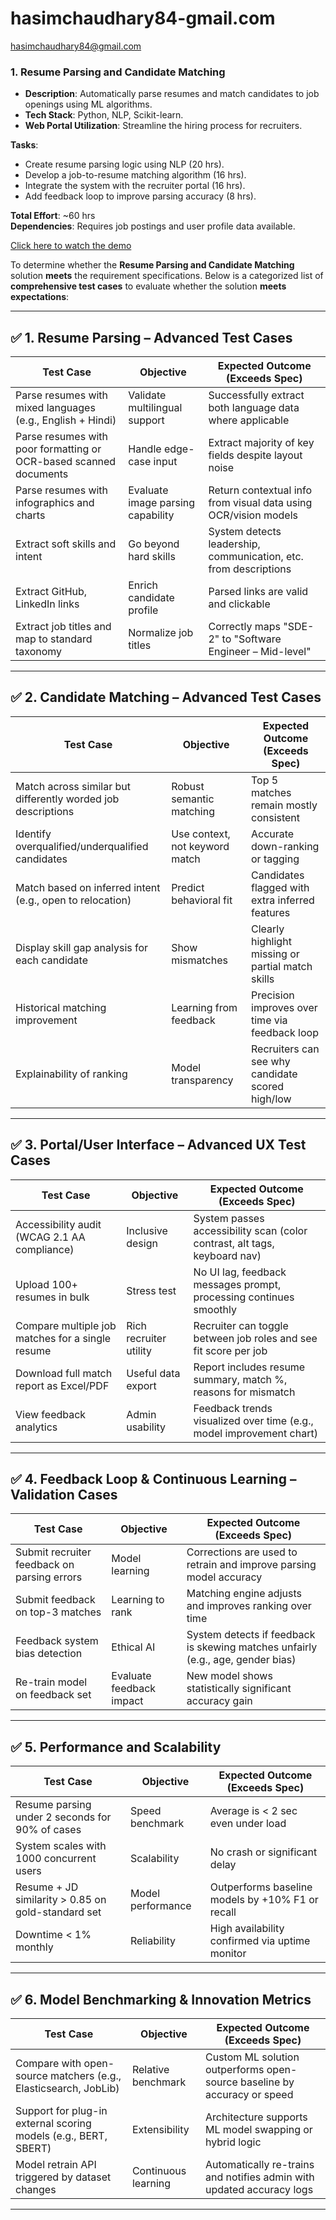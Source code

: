 # hasimchaudhary84-gmail.com
hasimchaudhary84@gmail.com

### 1. **Resume Parsing and Candidate Matching**
   - **Description**: Automatically parse resumes and match candidates to job openings using ML algorithms.
   - **Tech Stack**: Python, NLP, Scikit-learn.
   - **Web Portal Utilization**: Streamline the hiring process for recruiters.

   **Tasks**:  
   - Create resume parsing logic using NLP (20 hrs).  
   - Develop a job-to-resume matching algorithm (16 hrs).  
   - Integrate the system with the recruiter portal (16 hrs).  
   - Add feedback loop to improve parsing accuracy (8 hrs).  

   **Total Effort**: ~60 hrs  
   **Dependencies**: Requires job postings and user profile data available.
   
[Click here to watch the demo](PREVIEW.mp4)


To determine whether the **Resume Parsing and Candidate Matching** solution **meets** the requirement specifications. Below is a categorized list of **comprehensive test cases** to evaluate whether the solution **meets expectations**:

---

## ✅ **1. Resume Parsing – Advanced Test Cases**

| **Test Case**                                                     | **Objective**                     | **Expected Outcome (Exceeds Spec)**                              |
| ----------------------------------------------------------------- | --------------------------------- | ---------------------------------------------------------------- |
| Parse resumes with mixed languages (e.g., English + Hindi)        | Validate multilingual support     | Successfully extract both language data where applicable         |
| Parse resumes with poor formatting or OCR-based scanned documents | Handle edge-case input            | Extract majority of key fields despite layout noise              |
| Parse resumes with infographics and charts                        | Evaluate image parsing capability | Return contextual info from visual data using OCR/vision models  |
| Extract soft skills and intent                                    | Go beyond hard skills             | System detects leadership, communication, etc. from descriptions |
| Extract GitHub, LinkedIn links                                    | Enrich candidate profile          | Parsed links are valid and clickable                             |
| Extract job titles and map to standard taxonomy                   | Normalize job titles              | Correctly maps "SDE-2" to "Software Engineer – Mid-level"        |

---

## ✅ **2. Candidate Matching – Advanced Test Cases**

| **Test Case**                                                | **Objective**                  | **Expected Outcome (Exceeds Spec)**               |
| ------------------------------------------------------------ | ------------------------------ | ------------------------------------------------- |
| Match across similar but differently worded job descriptions | Robust semantic matching       | Top 5 matches remain mostly consistent            |
| Identify overqualified/underqualified candidates             | Use context, not keyword match | Accurate down-ranking or tagging                  |
| Match based on inferred intent (e.g., open to relocation)    | Predict behavioral fit         | Candidates flagged with extra inferred features   |
| Display skill gap analysis for each candidate                | Show mismatches                | Clearly highlight missing or partial match skills |
| Historical matching improvement                              | Learning from feedback         | Precision improves over time via feedback loop    |
| Explainability of ranking                                    | Model transparency             | Recruiters can see why candidate scored high/low  |

---

## ✅ **3. Portal/User Interface – Advanced UX Test Cases**

| **Test Case**                                    | **Objective**          | **Expected Outcome (Exceeds Spec)**                                       |
| ------------------------------------------------ | ---------------------- | ------------------------------------------------------------------------- |
| Accessibility audit (WCAG 2.1 AA compliance)     | Inclusive design       | System passes accessibility scan (color contrast, alt tags, keyboard nav) |
| Upload 100+ resumes in bulk                      | Stress test            | No UI lag, feedback messages prompt, processing continues smoothly        |
| Compare multiple job matches for a single resume | Rich recruiter utility | Recruiter can toggle between job roles and see fit score per job          |
| Download full match report as Excel/PDF          | Useful data export     | Report includes resume summary, match %, reasons for mismatch             |
| View feedback analytics                          | Admin usability        | Feedback trends visualized over time (e.g., model improvement chart)      |

---

## ✅ **4. Feedback Loop & Continuous Learning – Validation Cases**

| **Test Case**                               | **Objective**            | **Expected Outcome (Exceeds Spec)**                                             |
| ------------------------------------------- | ------------------------ | ------------------------------------------------------------------------------- |
| Submit recruiter feedback on parsing errors | Model learning           | Corrections are used to retrain and improve parsing model accuracy              |
| Submit feedback on top-3 matches            | Learning to rank         | Matching engine adjusts and improves ranking over time                          |
| Feedback system bias detection              | Ethical AI               | System detects if feedback is skewing matches unfairly (e.g., age, gender bias) |
| Re-train model on feedback set              | Evaluate feedback impact | New model shows statistically significant accuracy gain                         |

---

## ✅ **5. Performance and Scalability**

| **Test Case**                                      | **Objective**     | **Expected Outcome (Exceeds Spec)**              |
| -------------------------------------------------- | ----------------- | ------------------------------------------------ |
| Resume parsing under 2 seconds for 90% of cases    | Speed benchmark   | Average is < 2 sec even under load               |
| System scales with 1000 concurrent users           | Scalability       | No crash or significant delay                    |
| Resume + JD similarity > 0.85 on gold-standard set | Model performance | Outperforms baseline models by +10% F1 or recall |
| Downtime < 1% monthly                              | Reliability       | High availability confirmed via uptime monitor   |

---

## ✅ **6. Model Benchmarking & Innovation Metrics**

| **Test Case**                                                   | **Objective**       | **Expected Outcome (Exceeds Spec)**                                      |
| --------------------------------------------------------------- | ------------------- | ------------------------------------------------------------------------ |
| Compare with open-source matchers (e.g., Elasticsearch, JobLib) | Relative benchmark  | Custom ML solution outperforms open-source baseline by accuracy or speed |
| Support for plug-in external scoring models (e.g., BERT, SBERT) | Extensibility       | Architecture supports ML model swapping or hybrid logic                  |
| Model retrain API triggered by dataset changes                  | Continuous learning | Automatically re-trains and notifies admin with updated accuracy logs    |

---

